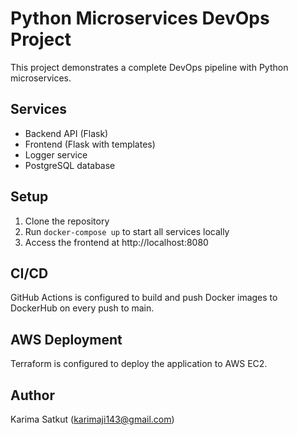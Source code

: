 # Python Microservices DevOps Project

This project demonstrates a complete DevOps pipeline with Python microservices.

## Services
- Backend API (Flask)
- Frontend (Flask with templates)
- Logger service
- PostgreSQL database

## Setup
1. Clone the repository
2. Run `docker-compose up` to start all services locally
3. Access the frontend at http://localhost:8080

## CI/CD
GitHub Actions is configured to build and push Docker images to DockerHub on every push to main.

## AWS Deployment
Terraform is configured to deploy the application to AWS EC2.

## Author
Karima Satkut (karimaji143@gmail.com)
